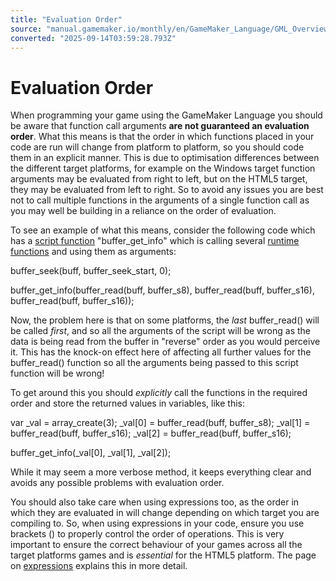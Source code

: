 ```yaml
---
title: "Evaluation Order"
source: "manual.gamemaker.io/monthly/en/GameMaker_Language/GML_Overview/Evaluation_Order.htm"
converted: "2025-09-14T03:59:28.793Z"
---
```


# Evaluation Order

When programming your game using the GameMaker Language you should be aware that function call arguments **are not guaranteed an evaluation order**. What this means is that the order in which functions placed in your code are run will change from platform to platform, so you should code them in an explicit manner. This is due to optimisation differences between the different target platforms, for example on the Windows target function arguments may be evaluated from right to left, but on the HTML5 target, they may be evaluated from left to right. So to avoid any issues you are best not to call multiple functions in the arguments of a single function call as you may well be building in a reliance on the order of evaluation.

To see an example of what this means, consider the following code which has a [script function](Script_Functions.md) "buffer\_get\_info" which is calling several [runtime functions](Runtime_Functions.md) and using them as arguments:

buffer\_seek(buff, buffer\_seek\_start, 0);

buffer\_get\_info(buffer\_read(buff, buffer\_s8), buffer\_read(buff, buffer\_s16), buffer\_read(buff, buffer\_s16));

Now, the problem here is that on some platforms, the _last_ buffer\_read() will be called _first_, and so all the arguments of the script will be wrong as the data is being read from the buffer in "reverse" order as you would perceive it. This has the knock-on effect here of affecting all further values for the buffer\_read() function so all the arguments being passed to this script function will be wrong!

To get around this you should _explicitly_ call the functions in the required order and store the returned values in variables, like this:

var \_val = array\_create(3);
\_val\[0\] = buffer\_read(buff, buffer\_s8);
\_val\[1\] = buffer\_read(buff, buffer\_s16);
\_val\[2\] = buffer\_read(buff, buffer\_s16);

buffer\_get\_info(\_val\[0\], \_val\[1\], \_val\[2\]);

While it may seem a more verbose method, it keeps everything clear and avoids any possible problems with evaluation order.

You should also take care when using expressions too, as the order in which they are evaluated in will change depending on which target you are compiling to. So, when using expressions in your code, ensure you use brackets () to properly control the order of operations. This is very important to ensure the correct behaviour of your games across all the target platforms games and is _essential_ for the HTML5 platform. The page on [expressions](Expressions_And_Operators.md) explains this in more detail.